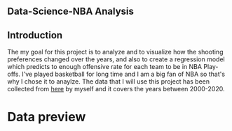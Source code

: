 ## Data-Science-NBA Analysis
## Introduction
The my goal for this project is to analyze and to visualize how the shooting preferences changed over the years, and also to create a regression model which predicts to enough offensive rate for each team to be in NBA Play-offs.
I've played basketball for long time and I am a big fan of NBA so that's why I chose it to anaylze. The data that I will use this project has been collected from [here](https://www.basketball-reference.com/leagues/NBA_2021.html) by myself and it covers the years between 2000-2020. 

# Data preview


